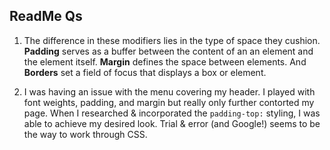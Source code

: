 ## ReadMe Qs

1. The difference in these modifiers lies in the type of space they cushion. **Padding** serves as a buffer between the content of an an element and the element itself. **Margin** defines the space between elements. And **Borders** set a field of focus that displays a box or element.

2. I was having an issue with the menu covering my header. I played with font weights, padding, and margin but really only further contorted my page. When I researched & incorporated the ```padding-top:``` styling, I was able to achieve my desired look. Trial & error (and Google!) seems to be the way to work through CSS.
